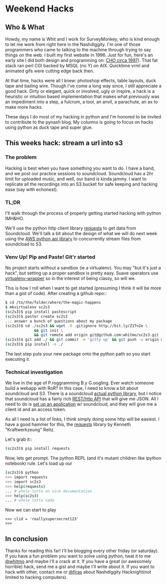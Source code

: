 # Weekend Hacks

## Who & What

Howdy, my name is Whit and I work for SurveyMonkey, who is kind enough to let me work from right here in the Nashdiggity.  I'm one of those programmers who came to talking to the machine through trying to say things on the web. I built my first website in 1996. Just for fun, here's an early site I did both design and programming on: [CHO circa 1997](http://bit.ly/Z1QSwN)).  That fat stack ran perl CGI backed by MSQL (no Y) on AIX. Quicktime vrml and animated gifs were cutting edge back then. 

At that time, hacks were all I knew: photoshop effects, table layouts, duck tape and bailing wire.  Though I've come a long way since, I still appreciate a good hack.  Dirty or elegant, quick or involved, ugly or inspire,  a hack is a heuristic or intuition based implementation that makes what previously was an impediment into a step, a fulcrum, a tool, an anvil, a parachute, an ax to make more hacks.

These days I do most of my hacking in python and I'm honored to be invited to contribute to the pynash blog.  My columns is going to focus on hacks using python as duck tape and super glue. 



## This weeks hack: stream a url into s3

### The problem

Hacking is best when you have something you want to do.  I have a band, and we post our practice sessions to soundcloud.  Soundcloud has a 2hr limit for uploaded music, and well, our band is kinda jammy.  I want to replicate all the recordings into an S3 bucket for safe keeping and hacking ease (say with echonest).

### TL;DR

I'll walk through the process of properly getting started hacking with python IMH&HO. 

We'll use the python http client library [requests](http://docs.python-requests.org) to get data from Soundcloud. We'll talk a bit about the design of what we will do next week using the [AWS python api library](http://aws.amazon.com/sdkforpython/) to concurrently stream files from soundcload to S3.  

### Venv Up! Pip and Paste! Git'r started

No project starts without a sandbox (ie a virtualenv). You may "but it's just a hack", but setting up a proper sandbox is pretty easy. Suave operators use [virtualenv-wrapper](http://www.doughellmann.com/projects/virtualenvwrapper/) so in the interest of being classy, so will we.

This is how I roll when I want to get started (presuming I think it will be more than a gist of code).  After creating a github repo::

```bash
$ cd /to/the/folder/where/the-magic-happens
$ mkvirtualenv sc2s3
(sc2s3)$ pip install pastescript
(sc2s3)$ paster create sc2s3
... answer a bunch of questions about my package
(sc2s3)$ cd ./sc2s3 && wget -O .gitignore http://bit.ly/Z1Tn2e \
             && git init \ 
             && git remote add origin git@github.com:whitmo/sc2s3.git
(sc2s3)$ git add ./ && git commit -m 'gitty up' && git push -u origin master
(sc2s3)$ pip install -e ./
```

The last step puts your new package onto the python path so you start
executing it.

### Technical investigation

We live in the age of P.roggramming B.y G.oogling. Ever watch someone
build a webapp with RoR? In this case, I need to know a bit about
soundcloud and S3.  There is a soundcloud
[actual python library](http://bit.ly/XuMjUU), but I notice that
soundcloud has a fairly rich
[REST/http API](http://developers.soundcloud.com/docs/api/reference#users)
that will give me JSON.  All I need to do is
[set up an application](http://soundcloud.com/you/apps) w/ soundcloud,
and they will give me a client id and an access token.


As all I need is a list of links, I think simply doing some http will
be easiest.  I have a good hammer for this, the
[requests](http://docs.python-requests.org) library by Kenneth
"Kraftwerkzeung" Reitz.

Let's grab it::

```bash
(sc2s3)$ pip install requests
```

Now, lets get prompt.  The python REPL (and it's mutant children like
ipython notebook) rule.  Let's load up our 

```bash
(sc2s3)$ python
>>> import requests
>>> import sc2s3
>>> help(requests)
... # whole lotta on nice documentation
>>> help(sc2s3)
... # whole lotta nada
```

Now we can start to play

```
>>> clid = 'reallysupersecret123'
>>> 
```





## In conclusion

Thanks for reading this far! I'll be blogging every other friday (or saturday).  If you have a fun problem you want to solve using python, twat it to me [@whitmo](https://twitter.com/whitmo) and maybe I'll a crack at it. If you have a great (or awesomely horrible) hack, send me a gist and maybe I'll write about it. If you want to hack with other, contact me or [@firas](https://twitter.com/firas) about Nashdiggity Hacknight(not limited to hacking computers). 
